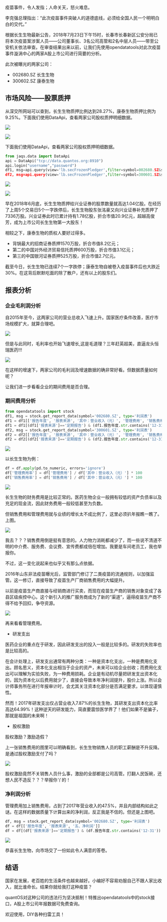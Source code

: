 疫苗事件，令人发指；人命关天，怒火难息。

李克强总理指出：“此次疫苗事件突破人的道德底线，必须给全国人民一个明明白白的交代。”

根据长生生物最新公告，2018年7月23日下午15时，长春市长春新区公安分局已将本次疫苗案涉案人员——公司董事长、3名公司高管和2名中层人员——带至公安机关依法审查。在审查结果出来以前，让我们先使用opendatatools对此次疫苗事件漩涡中心的两家A股上市公司进行简要的分析。

此次被曝光的两家公司：

+ 002680.SZ	长生生物
+ 300602.SZ	康泰生物

## 市场风险——股票质押

从深交所网站可以查到，长生生物质押比例达到28.27%，康泰生物质押比例为9.25%。下面我们使用DataApi，查看两家公司股权质押明细数据。

![](https://github.com/PKUJohnson/LearnJaqsByExample/blob/master/image/ext/cssw_pledge_sjs.png)

![](https://github.com/PKUJohnson/LearnJaqsByExample/blob/master/image/ext/ktsw_pledge_sjs.png)

下面我们使用DataApi，查看两家公司股权质押明细数据。

```python
from jaqs.data import DataApi
api = DataApi("tcp://data.quantos.org:8910")
api.login("username","password")
df1, msg=api.query(view='lb.secFrozenPledger',filter=symbol=002680.SZ&start_date=20180724&end_date=20180724" )
df2, msg=api.query(view='lb.secFrozenPledger',filter=symbol=300601.SZ&start_date=20180724&end_date=20180724" )
```

![](https://github.com/PKUJohnson/LearnJaqsByExample/blob/master/image/ext/cssw_pledge.png)

![](https://github.com/PKUJohnson/LearnJaqsByExample/blob/master/image/ext/ktsw_pledge.png)


早在2018年6月底，长生生物质押给兴业证券的股票数量就高达1.04亿股。在经历了上周5个交易日5个一字跌停后，长生生物股东张洺豪又向兴业证券补充质押了7336万股。兴业证券此时已累计持有1.78亿股，折合市值20.9亿元，超越高俊芳，成为上市公司长生生物第一大股东！

相较之下，康泰生物的质权人要好过得多。

+ 背锅最大的招商证券质押1570万股，折合市值8.2亿元；
+ 第二的中国对外经济贸易信托质押600万股，折合市值3.1亿元；
+ 第三的中国银河证券质押525万股，折合市值2.7亿元。

截至今日，长生生物已连续7个一字跌停；康泰生物自被卷入疫苗事件后也大跌近30%。在这背后默默吃面的除了散户，还有以上的股东们。

## 报表分析

### 企业毛利润分析

自2015年至今，这两家公司的营业总收入飞速上升。国家医疗条件改善，医疗市场规模扩大，就算合理吧。

![](https://github.com/PKUJohnson/LearnJaqsByExample/blob/master/image/ext/income.png)

但是与此同时，毛利率也开始飞速增长,这是毛道理？三年赶英超美，直逼龙头恒瑞医药!!!

![](https://github.com/PKUJohnson/LearnJaqsByExample/blob/master/image/ext/gross_rate.png)

在这样的增速下，两家公司的毛利润及增速数据的确非常好看。但数据质量如何呢？

让我们进一步看看企业的期间费用是否合理。

### 期间费用分析
```python
from opendatatools import stock
df1, msg = stock.get_report_data(symbol='002680.SZ', type='利润表')
df1 = df1[['报告年度', '报表来源', '其中：营业收入（元）', '管理费用', '销售费用', '财务费用']]
df1 = df1[(df1['报表来源']=='定期报告') & (df1.报告年度.str.contains('12-31')) & (df1['报告年度']>'2015')]
df2, msg = stock.get_report_data(symbol='300601.SZ', type='利润表')
df2 = df2[['报告年度', '报表来源', '其中：营业收入（元）', '管理费用', '销售费用', '财务费用']]
df2 = df2[(df2['报表来源']=='定期报告') & (df2.报告年度.str.contains('12-31')) & (df2['报告年度']>'2015')]
```

![](https://github.com/PKUJohnson/LearnJaqsByExample/blob/master/image/ext/report_cssw.png)

以长生生物为例：
```python
df = df.apply(pd.to_numeric, errors='ignore')
df['管理费用率'] = df['管理费用'] / df['其中：营业收入（元）'] * 100
df['销售费用率'] = df['销售费用'] / df['其中：营业收入（元）'] * 100
```

![](https://github.com/PKUJohnson/LearnJaqsByExample/blob/master/image/ext/period_expenses.png)

长生生物的财务费用是比较正常的。医药生物企业一般拥有较低的资产负债率以及充足的现金流，因此财务费用一般较低甚至为负数。

但销售费用和管理费用就与业绩的增长太不成比例了，这里必须扒年报瞧一瞧了。上图。

![](https://github.com/PKUJohnson/LearnJaqsByExample/blob/master/image/ext/sales_marked.png)

我去？？？销售费用倒是挺有意思的。人力物力消耗都减少了，而一些说不清道不明的中介费、服务费、会议费、宣传费都成倍在增加。我要是车间老员工，我也举报你。

不过，这一变化说起来也似乎又有那么点依据。

2016年山东非法疫苗曝光后，监管部门修订了二类疫苗的流通规则，以加强监管。这一修订，直接导致了疫苗生产厂商销售费用的大幅提升。

以前是疫苗生产商直接与经销商进行买卖，而现在疫苗生产商的销售对象变成了各县区级疾控中心。这个新引入的推广服务商成为了新的“渠道”，逼得疫苗生产商不得不给予回扣，争夺资源。

![](https://github.com/PKUJohnson/LearnJaqsByExample/blob/master/image/ext/management_marked.png)

再来看看管理费用。

+ 研发支出

医药企业的重点在于研发，因此研发支出的投入一般是比较多的。研发的失败率也是比较高的。

在会计处理上，研发支出通常有两种分类：一种是资本化支出，一种是费用化支出。顾名思义，资本化支出相当于企业的资产，未来可以给企业创收；而费用化支出可以理解为实验失败，为一种费用损耗。企业是有动机尽量把研发支出资本化的，因为资本化以后费用就少了，直接会导致本年净利润提升，股价上涨。所以会计师事务所在进行年报审计时，会尤其关注资本化部分是否满足要求，以体现谨慎性。

然而！2017年研发支出仅占营业收入7.87%的长生生物，其研发支出资本化比率高达64.99%！这种逆天的研发能力，简直要震惊医学界了！他们如果不是骗子，那就是祖国的未来啊！

+ 股权激励

股权激励？激励造假？

上一张销售费用的图里可以明确看到，长生生物销售人员的职工薪酬是不升反降。是通过股权激励支付了吗？

![](https://github.com/PKUJohnson/LearnJaqsByExample/blob/master/image/ext/motivation.png)

股权激励竟然不关销售人员什么事，激励的全部都是公司高管。打翻人民饭碗，还想人民不造反？？？举报你丫的！

### 净利润分析

管理费用加上销售费用，占到了2017年营业收入的47.5%，并且内部结构如此之谜。在这样的数据质量下计算出来的净利润，反正我是不信的。但还是上图吧。

```python
df, msg = stock.get_report_data(symbol='002680.SZ', type='利润表')
df = df[['报告年度', '报表来源', '五、净利润']]
df = df[(df['报表来源']=='定期报告') & (df.报告年度.str.contains('12-31')) & (df['报告年度']>'2015')]
```

![](https://github.com/PKUJohnson/LearnJaqsByExample/blob/master/image/ext/net_profit.png)

恭喜长生生物，向市场交了一份如此令人满意的答卷。

## 结语

国家在发展，老百姓的生活条件也越来越好。小编好不容易劝服自己不跟人家比收入，就比谁命长。结果你就给我打这种疫苗？

quantOS对这种公司的违法行为坚决抵制！特推出opendatatools中的stock接口，A股上市公司年报数据可免费查询。

欢迎使用，DIY各种扫雷工具！
